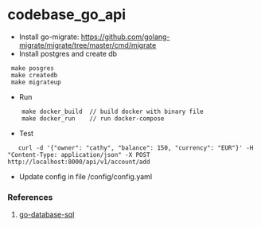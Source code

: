 # codebase_go_api
- Install go-migrate: https://github.com/golang-migrate/migrate/tree/master/cmd/migrate
- Install postgres and create db
```
 make posgres
 make createdb
 make migrateup
```

- Run
```
    make docker_build  // build docker with binary file
    make docker_run    // run docker-compose
```
- Test
```
   curl -d '{"owner": "cathy", "balance": 150, "currency": "EUR"}' -H "Content-Type: application/json" -X POST http://localhost:8000/api/v1/account/add
```
- Update config in file /config/config.yaml

### References
1. [go-database-sql](http://go-database-sql.org/retrieving.html)